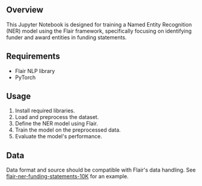 ## Overview
This Jupyter Notebook is designed for training a Named Entity Recognition (NER) model using the Flair framework, specifically focusing on identifying funder and award entities in funding statements.

## Requirements
- Flair NLP library
- PyTorch

## Usage
1. Install required libraries.
2. Load and preprocess the dataset.
3. Define the NER model using Flair.
4. Train the model on the preprocessed data.
5. Evaluate the model's performance.

## Data
Data format and source should be compatible with Flair's data handling. See [flair-ner-funding-statements-10K](https://huggingface.co/datasets/adambuttrick/flair-ner-funding-statements-10K) for an example.